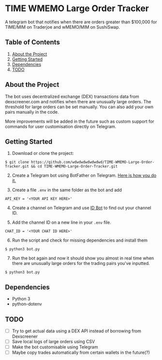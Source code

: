 # TIME WMEMO Large Order Tracker

A telegram bot that notifies when there are orders greater than $100,000 for TIME/MIM on Traderjoe and wMEMO/MIM on SushiSwap.

## Table of Contents

1. [About the Project](#about-the-project)
2. [Getting Started](#getting-started)
3. [Dependencies](#dependencies)
4. [TODO](#todo)

## About the Project

The bot uses decentralized exchange (DEX) transactions data from dexscreener.com and notifies when there are unusually large orders. The threshold for large orders can be set manually. You can also add your own pairs manually in the code.

More improvements will be added in the future such as custom support for commands for user customisation directly on Telegram.

## Getting Started

1. Download or clone the project:

```
$ git clone https://github.com/wdwdwdwdwdwdwd/TIME-WMEMO-Large-Order-Tracker.git && cd TIME-WMEMO-Large-Order-Tracker.git
```

2. Create a Telegram bot using BotFather on Telegram. [Here is how you do it.](https://sendpulse.com/knowledge-base/chatbot/create-telegram-chatbot)

3. Create a file `.env` in the same folder as the bot and add
```
API_KEY = '<YOUR API KEY HERE>'
```

4. Create a channel on Telegram and use [ID Bot](https://t.me/username_to_id_bot) to find out your channel ID.

5. Add the channel ID on a new line in your `.env` file.
```
CHAT_ID = '<YOUR CHAT ID HERE>'
```

6. Run the script and check for missing dependencies and install them
```
$ python3 bot.py
```

7. Run the bot again and now it should show you almost in real time when there are unusually large orders for the trading pairs you've inputted.
```
$ python3 bot.py
```

## Dependencies

- Python 3
- python-dotenv

## TODO

- [ ] Try to get actual data using a DEX API instead of borrowing from Dexscreener
- [ ] Save local logs of large orders using CSV 
- [ ] Make the bot customisable using Telegram
- [ ] Maybe copy trades automatically from certain wallets in the future(?)
